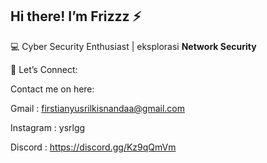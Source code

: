 ## Hi there! I’m Frizzz ⚡

💻 Cyber Security Enthusiast | eksplorasi **Network Security**

📡 Let’s Connect:

Contact me on here:

Gmail : [firstianyusrilkisnandaa@gmail.com](mailto:firstianyusrilkisnandaa@gmail.com)

Instagram : ysrlgg

Discord : https://discord.gg/Kz9qQmVm


